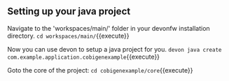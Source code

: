 ## Setting up your java project

Navigate to the 'workspaces/main/' folder in your devonfw installation directory.
`cd workspaces/main/`{{execute}}

Now you can use devon to setup a java project for you.
`devon java create com.example.application.cobigenexample`{{execute}}

Goto the core of the project: 
`cd cobigenexample/core`{{execute}}











